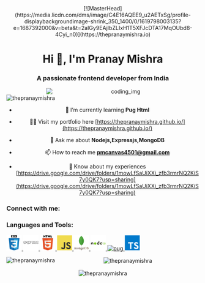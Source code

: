 <div align="center">
[![MasterHead](https://media.licdn.com/dms/image/C4E16AQEE9_u2AETxSg/profile-displaybackgroundimage-shrink_350_1400/0/1619798003135?e=1687392000&v=beta&t=2aIGy9EAjIbZLIxH1T5XFJcDTA17MqOUbd8-4Cyi_n0)](https://thepranaymishra.io)
<h1 align="center">Hi 👋, I'm Pranay Mishra</h1>
<h3 align="center">A passionate frontend developer from India</h3>

<img align="right" width="400" src="https://camo.githubusercontent.com/5ddf73ad3a205111cf8c686f687fc216c2946a75005718c8da5b837ad9de78c9/68747470733a2f2f7468756d62732e6766796361742e636f6d2f4576696c4e657874446576696c666973682d736d616c6c2e676966" alt="coding_img" />

<p align="left"> <img src="https://komarev.com/ghpvc/?username=thepranaymishra&label=Profile%20views&color=0e75b6&style=flat" alt="thepranaymishra" /> </p>

- 🌱 I’m currently learning **Pug Html**

- 👨‍💻 Visit my portfolio here [https://thepranaymishra.github.io/](https://thepranaymishra.github.io/)

- 💬 Ask me about **Nodejs,Expressjs,MongoDB**

- 📫 How to reach me **pmcanvas4501@gmail.com**

- 📄 Know about my experiences [https://drive.google.com/drive/folders/1mowLfSaUiXXi_zfb3rmrNQ2KiS7y0QK7?usp=sharing](https://drive.google.com/drive/folders/1mowLfSaUiXXi_zfb3rmrNQ2KiS7y0QK7?usp=sharing)

<h3 align="left">Connect with me:</h3>
<p align="left">
</p>

<h3 align="left">Languages and Tools:</h3>
<p align="left"> <a href="https://www.w3schools.com/css/" target="_blank" rel="noreferrer"> <img src="https://raw.githubusercontent.com/devicons/devicon/master/icons/css3/css3-original-wordmark.svg" alt="css3" width="40" height="40"/> </a> <a href="https://expressjs.com" target="_blank" rel="noreferrer"> <img src="https://raw.githubusercontent.com/devicons/devicon/master/icons/express/express-original-wordmark.svg" alt="express" width="40" height="40"/> </a> <a href="https://www.w3.org/html/" target="_blank" rel="noreferrer"> <img src="https://raw.githubusercontent.com/devicons/devicon/master/icons/html5/html5-original-wordmark.svg" alt="html5" width="40" height="40"/> </a> <a href="https://developer.mozilla.org/en-US/docs/Web/JavaScript" target="_blank" rel="noreferrer"> <img src="https://raw.githubusercontent.com/devicons/devicon/master/icons/javascript/javascript-original.svg" alt="javascript" width="40" height="40"/> </a> <a href="https://www.mongodb.com/" target="_blank" rel="noreferrer"> <img src="https://raw.githubusercontent.com/devicons/devicon/master/icons/mongodb/mongodb-original-wordmark.svg" alt="mongodb" width="40" height="40"/> </a> <a href="https://nodejs.org" target="_blank" rel="noreferrer"> <img src="https://raw.githubusercontent.com/devicons/devicon/master/icons/nodejs/nodejs-original-wordmark.svg" alt="nodejs" width="40" height="40"/> </a> <a href="https://pugjs.org" target="_blank" rel="noreferrer"> <img src="https://cdn.worldvectorlogo.com/logos/pug.svg" alt="pug" width="40" height="40"/> </a> <a href="https://www.typescriptlang.org/" target="_blank" rel="noreferrer"> <img src="https://raw.githubusercontent.com/devicons/devicon/master/icons/typescript/typescript-original.svg" alt="typescript" width="40" height="40"/> </a> </p>

<p><img align="left" src="https://github-readme-stats.vercel.app/api/top-langs?username=thepranaymishra&show_icons=true&locale=en&layout=compact&theme=chartreuse-dark&hide_border=true" alt="thepranaymishra" /></p>

<p>&nbsp;<img align="center" src="https://github-readme-stats.vercel.app/api?username=thepranaymishra&show_icons=true&locale=en&theme=chartreuse-dark&hide_border=true" alt="thepranaymishra" /></p>

<p><img align="center" src="https://github-readme-streak-stats.herokuapp.com/?user=thepranaymishra&theme=chartreuse-dark&hide_border=true" alt="thepranaymishra" /></p>
</div>

